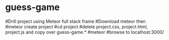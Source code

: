 # guess-game
#Drill project using Meteor full stack frame
#Download meteor then 
#meteor create project
#cd project
#delete project.css, project.html, project.js and copy over guess-game.*
#meteor
#browse to localhost:3000/ 
